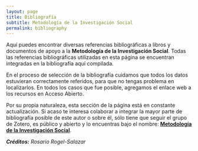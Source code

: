 ```yaml
---
layout: page
title: Bibliografía
subtitle: Metodología de la Investigación Social
permalink: bibliography
---
```


Aquí puedes encontrar diversas referencias bibliográficas a libros y documentos de apoyo a la **Metodología de la Investigación Social**. Todas las referencias bibliográficas utilizadas en esta página se encuentran integradas en la bibliografía aquí compilada.

En el proceso de selección de la bibliografía cuidamos que todos los datos estuvieran correctamente referidos, para que no tengas problema en localizarlos. En todos los casos que fue posible, agregamos el enlace web a los recursos en Acceso Abierto.

Por su propia naturaleza, esta sección de la página está en constante actualización. Si acaso te interesa colaborar a integrar la mayor parte de bibliografía posible de este autor o sobre él, sólo tiene que seguir el grupo de Zotero, es público y abierto y lo encuentras bajo el nombre: [**Metodología de la Investigación Social**](https://www.zotero.org/groups/5388483/metodologa_fcpys).

***Créditos:** Rosario Rogel-Salazar*

<script src="https://bibbase.org/show?bib=https%3A%2F%2Fbibbase.org%2Fzotero-group%2Frosariorogel%2F5388483&jsonp=1"></script>
